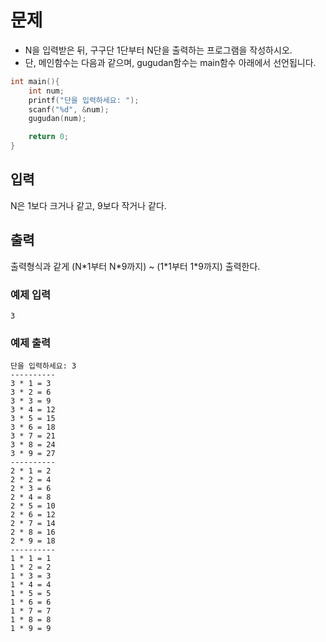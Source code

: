 # 문제
- N을 입력받은 뒤, 구구단 1단부터 N단을 출력하는 프로그램을 작성하시오.
- 단, 메인함수는 다음과 같으며, gugudan함수는 main함수 아래에서 선언됩니다.

```c
int main(){
    int num;
    printf("단을 입력하세요: ");
    scanf("%d", &num);
    gugudan(num);

    return 0;
}
```

## 입력
N은 1보다 크거나 같고, 9보다 작거나 같다.

## 출력
출력형식과 같게 (N\*1부터 N\*9까지) ~ (1\*1부터 1\*9까지) 출력한다.

### 예제 입력
```
3
```

### 예제 출력
```
단을 입력하세요: 3
----------
3 * 1 = 3
3 * 2 = 6
3 * 3 = 9
3 * 4 = 12
3 * 5 = 15
3 * 6 = 18
3 * 7 = 21
3 * 8 = 24
3 * 9 = 27
----------
2 * 1 = 2
2 * 2 = 4
2 * 3 = 6
2 * 4 = 8
2 * 5 = 10
2 * 6 = 12
2 * 7 = 14
2 * 8 = 16
2 * 9 = 18
----------
1 * 1 = 1
1 * 2 = 2
1 * 3 = 3
1 * 4 = 4
1 * 5 = 5
1 * 6 = 6
1 * 7 = 7
1 * 8 = 8
1 * 9 = 9
```